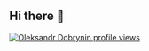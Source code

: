 ## Hi there 👋

[![Oleksandr Dobrynin profile views](https://u8views.com/api/v1/github/profiles/23138430/views/day-week-month-total-count.svg)](https://u8views.com/github/Alex-Dobrynin)

<!--
**Alex-Dobrynin/Alex-Dobrynin** is a ✨ _special_ ✨ repository because its `README.md` (this file) appears on your GitHub profile.

Here are some ideas to get you started:

- 🔭 I’m currently working on ...
- 🌱 I’m currently learning ...
- 👯 I’m looking to collaborate on ...
- 🤔 I’m looking for help with ...
- 💬 Ask me about ...
- 📫 How to reach me: ...
- 😄 Pronouns: ...
- ⚡ Fun fact: ...
-->
